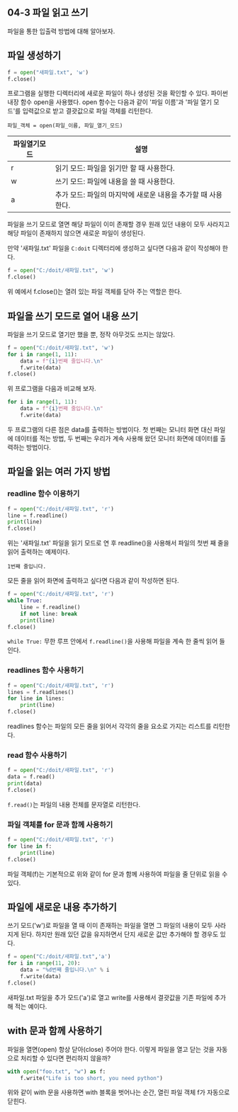 ## 04-3 파일 읽고 쓰기

파일을 통한 입출력 방법에 대해 알아보자.

## 파일 생성하기

```python
f = open("새파일.txt", 'w')
f.close()
```

프로그램을 실행한 디렉터리에 새로운 파일이 하나 생성된 것을 확인할 수 있다. 파이썬 내장 함수 open을 사용했다. open 함수는 다음과 같이 '파일 이름'과 '파일 열기 모드'를 입력값으로 받고 결괏값으로 파일 객체를 리턴한다.

```
파일_객체 = open(파일_이름, 파일_열기_모드)
```

|파일열기모드|설명|
|---|---|
|r|읽기 모드: 파일을 읽기만 할 때 사용한다.|
|w|쓰기 모드: 파일에 내용을 쓸 때 사용한다.|
|a|추가 모드: 파일의 마지막에 새로운 내용을 추가할 때 사용한다.|

파일을 쓰기 모드로 열면 해당 파일이 이미 존재할 경우 원래 있던 내용이 모두 사라지고 해당 파일이 존재하지 않으면 새로운 파일이 생성된다.

만약 '새파일.txt' 파일을 `C:doit` 디렉터리에 생성하고 싶다면 다음과 같이 작성해야 한다. 

```python
f = open("C:/doit/새파일.txt", 'w')
f.close()
```

위 예에서 f.close()는 열려 있는 파일 객체를 닫아 주는 역할은 한다.

## 파일을 쓰기 모드로 열어 내용 쓰기

파일을 쓰기 모드로 열기만 했을 뿐, 정작 아무것도 쓰지는 않았다.

```python
f = open("C:/doit/새파일.txt", 'w')
for i in range(1, 11):
    data = f"{i}번째 줄입니다.\n"
    f.write(data)
f.close()
```

위 프로그램을 다음과 비교해 보자.

```python
for i in range(1, 11):
    data = f"{i}번째 줄입니다.\n"
    f.write(data)
```

두 프로그램의 다른 점은 data를 출력하는 방법이다. 첫 번째는 모니터 화면 대신 파일에 데이터를 적는 방법, 두 번째는 우리가 계속 사용해 왔던 모니터 화면에 데이터를 출력하는 방법이다.

## 파일을 읽는 여러 가지 방법

### readline 함수 이용하기

```python
f = open("C:/doit/새파일.txt", 'r')
line = f.readline()
print(line)
f.close()
```

위는 '새파일.txt' 파일을 읽기 모드로 연 후 readline()을 사용해서 파일의 첫번 째 줄을 읽어 출력하는 예제이다.

```
1번째 줄입니다.
```

모든 줄을 읽어 화면에 출력하고 싶다면 다음과 같이 작성하면 된다.

```python
f = open("C:/doit/새파일.txt", 'r')
while True:
    line = f.readline()
    if not line: break
    print(line)
f.close()
```

`while True:` 무한 루프 안에서 `f.readline()`을 사용해 파일을 계속 한 줄씩 읽어 들인다.

### readlines 함수 사용하기

```python
f = open("C:/doit/새파일.txt", 'r')
lines = f.readlines()
for line in lines:
    print(line)
f.close()
```

readlines 함수는 파일의 모든 줄을 읽어서 각각의 줄을 요소로 가지는 리스트를 리턴한다.

### read 함수 사용하기

```python
f = open("C:/doit/새파일.txt", 'r')
data = f.read()
print(data)
f.close()
```

`f.read()`는 파일의 내용 전체를 문자열로 리턴한다.

### 파일 객체를 for 문과 함께 사용하기

```python
f = open("C:/doit/새파일.txt", 'r')
for line in f:
    print(line)
f.close()
```

파일 객체(f)는 기본적으로 위와 같이 for 문과 함께 사용하여 파일을 줄 단위로 읽을 수 있다.

## 파일에 새로운 내용 추가하기

쓰기 모드('w')로 파일을 열 때 이미 존재하는 파일을 열면 그 파일의 내용이 모두 사라지게 된다. 하지만 원래 있던 값을 유지하면서 단지 새로운 값만 추가해야 할 경우도 있다.

```python
f = open("C:/doit/새파일.txt",'a')
for i in range(11, 20):
    data = "%d번째 줄입니다.\n" % i
    f.write(data)
f.close()
```

새파일.txt 파일을 추가 모드('a')로 열고 write를 사용해서 결괏값을 기존 파일에 추가해 적는 예이다.

## with 문과 함께 사용하기

파일을 열면(open) 항상 닫아(close) 주어야 한다. 이렇게 파일을 열고 닫는 것을 자동으로 처리할 수 있다면 편리하지 않을까?

```python
with open("foo.txt", "w") as f:
    f.write("Life is too short, you need python")
```

위와 같이 with 문을 사용하면 with 블록을 벗어나는 순간, 열린 파일 객체 f가 자동으로 닫힌다. 